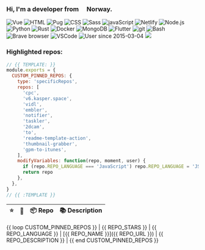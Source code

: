 ### Hi, I'm a developer from <img src="https://image.flaticon.com/icons/svg/197/197579.svg" width="13" /> Norway.

<p>
  <img alt="Vue" src="https://img.shields.io/badge/-Vue-63B587?style=flat-square&logo=vue.js&logoColor=white" />
  <img alt="HTML" src="https://img.shields.io/badge/-HTML-E34F26?style=flat-square&logo=html5&logoColor=white" />
  <img alt="Pug" src="https://img.shields.io/badge/-Pug-9F6758?style=flat-square&logo=html5&logoColor=white" />
  <img alt="CSS" src="https://img.shields.io/badge/-CSS3-448AC0?style=flat-square&logo=css3&logoColor=white" />
  <img alt="Sass" src="https://img.shields.io/badge/-Sass-CC6699?style=flat-square&logo=sass&logoColor=white" />
  <img alt="javaScript" src="https://img.shields.io/badge/-JavaScript-DABD4D?style=flat-square&logo=html5&logoColor=white" />
  <img alt="Netlify" src="https://img.shields.io/badge/-Netlify-5EA7BA?style=flat-square&logo=netlify&logoColor=white" />
  <img alt="Node.js" src="https://img.shields.io/badge/-Nodejs-43853d?style=flat-square&logo=Node.js&logoColor=white" />
  <img alt="Python" src="https://img.shields.io/badge/-Python-4F7CAA?style=flat-square&logo=python&logoColor=white" />
  <img alt="Rust" src="https://img.shields.io/badge/-Rust-000000?style=flat-square&logo=rust&logoColor=white" />
  <img alt="Docker" src="https://img.shields.io/badge/-Docker-46a2f1?style=flat-square&logo=docker&logoColor=white" />
  <img alt="MongoDB" src="https://img.shields.io/badge/-MongoDB-13aa52?style=flat-square&logo=mongodb&logoColor=white" />
  <img alt="Flutter" src="https://img.shields.io/badge/-Flutter-3E89F5?style=flat-square&logo=flutter&logoColor=white" />
  <img alt="git" src="https://img.shields.io/badge/-Git-F05032?style=flat-square&logo=git&logoColor=white" />
  <img alt="Bash" src="https://img.shields.io/badge/-Bash-2B3136?style=flat-square&logo=gnu-bash&logoColor=white" />
  <img alt="Brave browser" src="https://img.shields.io/badge/-Brave_Browser-FB542B?style=flat-square&logo=brave&logoColor=white" />
  <img alt="VSCode" src="https://img.shields.io/badge/-VSCode-3277B4?style=flat-square&logo=visual-studio-code&logoColor=white" />
  <img alt="User since 2015-03-04" src="https://img.shields.io/badge/Joined-2015--03--04-2eb872?style=flat-square&logo=github&logoColor=white&labelColor=2f3438" />
  <img src="https://gpvc.arturio.dev/probablykasper" />
</p>

### Highlighted repos:

```js
// {{ TEMPLATE: }}
module.exports = {
  CUSTOM_PINNED_REPOS: {
    type: 'specificRepos',
    repos: [
      'cpc',
      'v6.kasper.space',
      'vidl',
      'embler',
      'notifier',
      'taskler',
      '2dcam',
      'to',
      'readme-template-action',
      'thumbnail-grabber',
      'gpm-to-itunes',
    ],
    modifyVariables: function(repo, moment, user) {
      if (repo.REPO_LANGUAGE === 'JavaScript') repo.REPO_LANGUAGE = 'JS'
      return repo
    },
  },
}
// {{ :TEMPLATE }}
```

| ⭐️ | 🧰 | 📦 Repo       | 📚 Description |
| -- | -- | ------------ | -------------- |
{{ loop CUSTOM_PINNED_REPOS }}
| {{ REPO_STARS }} | {{ REPO_LANGUAGE }} | [{{ REPO_NAME }}]({{ REPO_URL }}) | {{ REPO_DESCRIPTION }} |
{{ end CUSTOM_PINNED_REPOS }}
